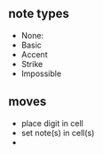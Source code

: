 ## note types
- None: 
- Basic
- Accent
- Strike
- Impossible

## moves
- place digit in cell
- set note(s) in cell(s)
- 